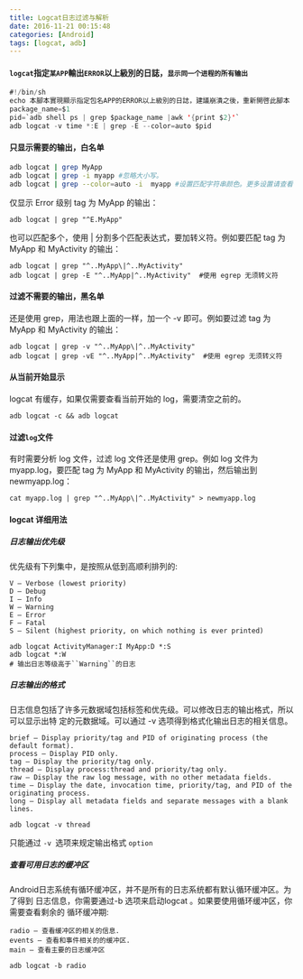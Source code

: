 ```yaml
---
title: Logcat日志过滤与解析
date: 2016-11-21 00:15:48
categories: [Android]
tags: [logcat, adb]
---
```


#### ``logcat``指定``某APP``輸出``ERROR``以上級別的日誌，``显示同一个进程的所有输出``
```java
#!/bin/sh  
echo 本腳本實現顯示指定包名APP的ERROR以上級別的日誌，建議崩潰之後，重新開啓此腳本  
package_name=$1  
pid=`adb shell ps | grep $package_name |awk '{print $2}'`  
adb logcat -v time *:E | grep -E --color=auto $pid  
```

  <!--more-->

#### 只显示需要的输出，白名单
``` bash
adb logcat | grep MyApp
adb logcat | grep -i myapp #忽略大小写。
adb logcat | grep --color=auto -i  myapp #设置匹配字符串颜色。更多设置请查看 grep 帮助。
```
仅显示 Error 级别 tag 为 MyApp 的输出：
```
adb logcat | grep "^E.MyApp"
```
也可以匹配多个，使用 | 分割多个匹配表达式，要加转义符。例如要匹配 tag 为 MyApp 和 MyActivity 的输出：
```
adb logcat | grep "^..MyApp\|^..MyActivity"
adb logcat | grep -E "^..MyApp|^..MyActivity"  #使用 egrep 无须转义符
```

#### 过滤不需要的输出，黑名单
还是使用 grep，用法也跟上面的一样，加一个 -v 即可。例如要过滤 tag 为 MyApp 和 MyActivity 的输出：
```
adb logcat | grep -v "^..MyApp\|^..MyActivity"
adb logcat | grep -vE "^..MyApp|^..MyActivity"  #使用 egrep 无须转义符
```

#### 从当前开始显示
logcat 有缓存，如果仅需要查看当前开始的 log，需要清空之前的。
```
adb logcat -c && adb logcat
```

#### 过滤``log``文件
有时需要分析 log 文件，过滤 log 文件还是使用 grep。例如 log 文件为 myapp.log，要匹配 tag 为 MyApp 和 MyActivity 的输出，然后输出到 newmyapp.log：
```
cat myapp.log | grep "^..MyApp\|^..MyActivity" > newmyapp.log
```

#### logcat 详细用法
##### 日志输出优先级
优先级有下列集中，是按照从低到高顺利排列的:
```
V — Verbose (lowest priority)
D — Debug
I — Info
W — Warning
E — Error
F — Fatal
S — Silent (highest priority, on which nothing is ever printed)
```
```
adb logcat ActivityManager:I MyApp:D *:S
adb logcat *:W                                                                  # 输出日志等级高于``Warning``的日志
```
##### 日志输出的格式
日志信息包括了许多元数据域包括标签和优先级。可以修改日志的输出格式，所以可以显示出特 定的元数据域。可以通过 -v 选项得到格式化输出日志的相关信息。
```
brief — Display priority/tag and PID of originating process (the default format).
process — Display PID only.
tag — Display the priority/tag only.
thread — Display process:thread and priority/tag only.
raw — Display the raw log message, with no other metadata fields.
time — Display the date, invocation time, priority/tag, and PID of the originating process.
long — Display all metadata fields and separate messages with a blank lines.
```
```
adb logcat -v thread
```
只能通过 ``-v ``选项来规定输出格式 ``option``
##### 查看可用日志的缓冲区
Android日志系统有循环缓冲区，并不是所有的日志系统都有默认循环缓冲区。为了得到 日志信息，你需要通过-b 选项来启动logcat 。如果要使用循环缓冲区，你需要查看剩余的 循环缓冲期:
```
radio — 查看缓冲区的相关的信息.
events — 查看和事件相关的的缓冲区.
main — 查看主要的日志缓冲区
```
```
adb logcat -b radio
```
